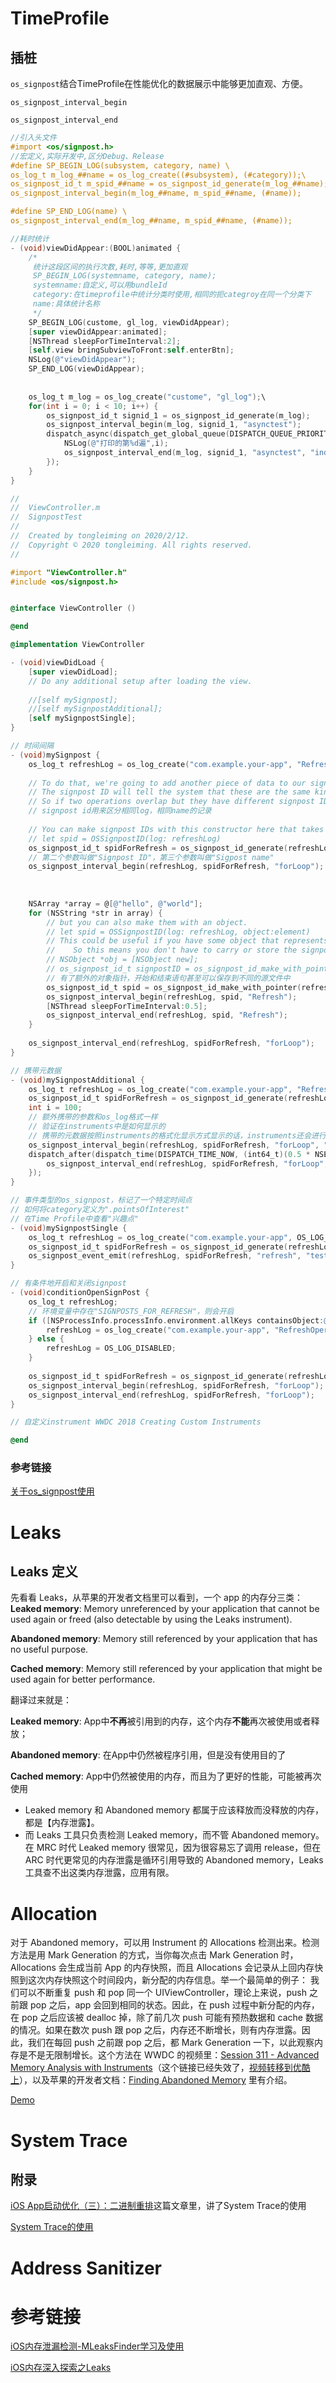 # TimeProfile

## 插桩

`os_signpost`结合TimeProfile在性能优化的数据展示中能够更加直观、方便。

`os_signpost_interval_begin`

`os_signpost_interval_end`

```objective-c
//引入头文件
#import <os/signpost.h>
//宏定义,实际开发中,区分Debug、Release
#define SP_BEGIN_LOG(subsystem, category, name) \
os_log_t m_log_##name = os_log_create((#subsystem), (#category));\
os_signpost_id_t m_spid_##name = os_signpost_id_generate(m_log_##name);\
os_signpost_interval_begin(m_log_##name, m_spid_##name, (#name));

#define SP_END_LOG(name) \
os_signpost_interval_end(m_log_##name, m_spid_##name, (#name));

//耗时统计
- (void)viewDidAppear:(BOOL)animated {
    /*
     统计这段区间的执行次数,耗时,等等,更加直观
     SP_BEGIN_LOG(systemname, category, name);
     systemname:自定义,可以用bundleId
     category:在timeprofile中统计分类时使用,相同的扼categroy在同一个分类下
     name:具体统计名称
     */
    SP_BEGIN_LOG(custome, gl_log, viewDidAppear);
    [super viewDidAppear:animated];
    [NSThread sleepForTimeInterval:2];
    [self.view bringSubviewToFront:self.enterBtn];
    NSLog(@"viewDidAppear");
    SP_END_LOG(viewDidAppear);
    
    
    os_log_t m_log = os_log_create("custome", "gl_log");\
    for(int i = 0; i < 10; i++) {
        os_signpost_id_t signid_1 = os_signpost_id_generate(m_log);
        os_signpost_interval_begin(m_log, signid_1, "asynctest");
        dispatch_async(dispatch_get_global_queue(DISPATCH_QUEUE_PRIORITY_DEFAULT, 0), ^{
            NSLog(@"打印的第%d遍",i);
            os_signpost_interval_end(m_log, signid_1, "asynctest", "index%d",i);
        });
    }
}
```



```objectivec
//
//  ViewController.m
//  SignpostTest
//
//  Created by tongleiming on 2020/2/12.
//  Copyright © 2020 tongleiming. All rights reserved.
//

#import "ViewController.h"
#include <os/signpost.h>


@interface ViewController ()

@end

@implementation ViewController

- (void)viewDidLoad {
    [super viewDidLoad];
    // Do any additional setup after loading the view.
    
    //[self mySignpost];
    //[self mySignpostAdditional];
    [self mySignpostSingle];
}

// 时间间隔
- (void)mySignpost {
    os_log_t refreshLog = os_log_create("com.example.your-app", "RefreshOperations");
    
    // To do that, we're going to add another piece of data to our signpost calls called a signpost ID.
    // The signpost ID will tell the system that these are the same kind of operation but each one is different from each other.
    // So if two operations overlap but they have different signpost IDs, the system will know that they're two different intervals.
    // signpost id用来区分相同log，相同name的记录
    
    // You can make signpost IDs with this constructor here that takes a log handle,
    // let spid = OSSignpostID(log: refreshLog)
    os_signpost_id_t spidForRefresh = os_signpost_id_generate(refreshLog);
    // 第二个参数叫做"Signpost ID"，第三个参数叫做"Sigpost name"
    os_signpost_interval_begin(refreshLog, spidForRefresh, "forLoop");
    
    
    
    NSArray *array = @[@"hello", @"world"];
    for (NSString *str in array) {
        // but you can also make them with an object.
        // let spid = OSSignpostID(log: refreshLog, object:element)
        // This could be useful if you have some object that represents the work that you're trying to do and the same signpost ID will be generated as long as you use the same instance of that object.
        //    So this means you don't have to carry or store the signpost ID around.
        // NSObject *obj = [NSObject new];
        // os_signpost_id_t signpostID = os_signpost_id_make_with_pointer(m_log_name, (__bridge const void * _Nullable)(obj));
        // 有了额外的对象指针，开始和结束语句甚至可以保存到不同的源文件中
        os_signpost_id_t spid = os_signpost_id_make_with_pointer(refreshLog, (__bridge const void * _Nullable)(str));
        os_signpost_interval_begin(refreshLog, spid, "Refresh");
        [NSThread sleepForTimeInterval:0.5];
        os_signpost_interval_end(refreshLog, spid, "Refresh");
    }
    
    os_signpost_interval_end(refreshLog, spidForRefresh, "forLoop");
}

// 携带元数据
- (void)mySignpostAdditional {
    os_log_t refreshLog = os_log_create("com.example.your-app", "RefreshOperations");
    os_signpost_id_t spidForRefresh = os_signpost_id_generate(refreshLog);
    int i = 100;
    // 额外携带的参数和os_log格式一样
    // 验证在instruments中是如何显示的
    // 携带的元数据按照instruments的格式化显示方式显示的话，instruments还会进行统计分析{xcode:}
    os_signpost_interval_begin(refreshLog, spidForRefresh, "forLoop", "Start the task");
    dispatch_after(dispatch_time(DISPATCH_TIME_NOW, (int64_t)(0.5 * NSEC_PER_SEC)), dispatch_get_main_queue(), ^{
        os_signpost_interval_end(refreshLog, spidForRefresh, "forLoop", "Finished with size %d", i);
    });
}

// 事件类型的os_signpost，标记了一个特定时间点
// 如何将category定义为".pointsOfInterest"
// 在Time Profile中查看"兴趣点"
- (void)mySignpostSingle {
    os_log_t refreshLog = os_log_create("com.example.your-app", OS_LOG_CATEGORY_POINTS_OF_INTEREST);
    os_signpost_id_t spidForRefresh = os_signpost_id_generate(refreshLog);
    os_signpost_event_emit(refreshLog, spidForRefresh, "refresh", "test_meta_name");
}

// 有条件地开启和关闭signpost
- (void)conditionOpenSignPost {
    os_log_t refreshLog;
    // 环境变量中存在"SIGNPOSTS_FOR_REFRESH"，则会开启
    if ([NSProcessInfo.processInfo.environment.allKeys containsObject:@"SIGNPOSTS_FOR_REFRESH"]) {
        refreshLog = os_log_create("com.example.your-app", "RefreshOperations");
    } else {
        refreshLog = OS_LOG_DISABLED;
    }
    
    os_signpost_id_t spidForRefresh = os_signpost_id_generate(refreshLog);
    os_signpost_interval_begin(refreshLog, spidForRefresh, "forLoop");
    os_signpost_interval_end(refreshLog, spidForRefresh, "forLoop");
}

// 自定义instrument WWDC 2018 Creating Custom Instruments

@end
```

### 参考链接

[关于os_signpost使用](https://www.jianshu.com/p/d9dc0bbc8535)

# Leaks

## Leaks 定义

先看看 Leaks，从苹果的开发者文档里可以看到，一个 app 的内存分三类：
 **Leaked memory**: Memory unreferenced by your application that cannot be used again or freed (also detectable by using the Leaks instrument).

**Abandoned memory**: Memory still referenced by your application that has no useful purpose.

**Cached memory**: Memory still referenced by your application that might be used again for better performance.

翻译过来就是：

 **Leaked memory**: App中**不再**被引用到的内存，这个内存**不能**再次被使用或者释放；

**Abandoned memory**: 在App中仍然被程序引用，但是没有使用目的了

**Cached memory**: App中仍然被使用的内存，而且为了更好的性能，可能被再次使用

- Leaked memory 和 Abandoned memory 都属于应该释放而没释放的内存，都是【内存泄露】。
- 而 Leaks 工具只负责检测 Leaked memory，而不管 Abandoned memory。在 MRC 时代 Leaked memory 很常见，因为很容易忘了调用 release，但在 ARC 时代更常见的内存泄露是循环引用导致的 Abandoned memory，Leaks 工具查不出这类内存泄露，应用有限。

# Allocation

对于 Abandoned memory，可以用 Instrument 的 Allocations 检测出来。检测方法是用 Mark Generation 的方式，当你每次点击 Mark Generation 时，Allocations 会生成当前 App 的内存快照，而且 Allocations 会记录从上回内存快照到这次内存快照这个时间段内，新分配的内存信息。举一个最简单的例子：
 我们可以不断重复 push 和 pop 同一个 UIViewController，理论上来说，push 之前跟 pop 之后，app 会回到相同的状态。因此，在 push 过程中新分配的内存，在 pop 之后应该被 dealloc 掉，除了前几次 push 可能有预热数据和 cache 数据的情况。如果在数次 push 跟 pop 之后，内存还不断增长，则有内存泄露。因此，我们在每回 push 之前跟 pop 之后，都 Mark Generation 一下，以此观察内存是不是无限制增长。这个方法在 WWDC 的视频里：[Session 311 - Advanced Memory Analysis with Instruments](https://link.jianshu.com?t=http://developer.apple.com/videos/wwdc/2010/)（这个链接已经失效了，[视频转移到优酷上](https://v.youku.com/v_show/id_XMzE4MTEzMjQ3Ng==.html)），以及苹果的开发者文档：[Finding Abandoned Memory](https://link.jianshu.com?t=https://developer.apple.com/library/mac/recipes/Instruments_help_articles/FindingAbandonedMemory/FindingAbandonedMemory.html) 里有介绍。



[Demo](https://github.com/LeoMobileDeveloper/Blogs/blob/master/Instruments/Allocations.md)

# System Trace

## 附录

[iOS App启动优化（三）：二进制重排](https://juejin.cn/post/6844904168201666574)这篇文章里，讲了System  Trace的使用

[System Trace的使用](https://github.com/LeoMobileDeveloper/Blogs/blob/master/Instruments/SystemTrace.md)

# Address Sanitizer







# 参考链接

[iOS内存泄漏检测-MLeaksFinder学习及使用](https://www.jianshu.com/p/906b7328847a)

[iOS内存深入探索之Leaks](https://www.jianshu.com/p/12cadd05e370)

